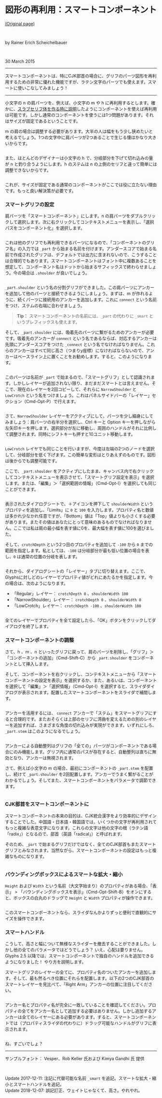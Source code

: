 # 図形の再利用：スマートコンポーネント

[(Original page)](https://glyphsapp.com/learn/smart-components)  

<br />

by Rainer Erich Scheichelbauer  

<br />

30 March 2015

********

スマートコンポーネントは、特にCJK部首の場合に、グリフのパーツ図形を再利用するための非常に優れた機能ですが、ラテン文字のパーツでも使えます。スマートに使いこなしてみましょう！

********

小文字の n の肩パーツを、例えば、小文字の m や h に再利用するとします。確かに、[スラブセリフ体を作る時に説明](https://glyphsapp.com/tutorials/serif-components)したようにコンポーネントを使えば再利用は可能です。しかし通常のコンポーネントを使うには1つ問題があります。それはサイズが固定であるということです。  

m の肩の場合は調整する必要があります。大半の人は幅をもう少し狭めたいと考えるでしょう。1つの文字中に肩パーツが2つあることで生じる懐はかなり大きいからです。  

<img alt="" src="https://glyphsapp.com/media/pages/learn/smart-components/d788a41214-1605628237/shoulder-m.png">

また、ほとんどのデザイナーは小文字の h で、分岐部分を下げて切れ込みの量が n と釣り合うようにします。h のステムは n の上側のセリフと違って簡単には調整できないからです。  

<img alt="" src="https://glyphsapp.com/media/pages/learn/smart-components/6ef7997498-1605628237/shoulder-h.png">

これが、サイズが固定である通常のコンポーネントがここでは役に立たない理由です。もっと良い解決策が必要です。

### スマートグリフの設定

肩パーツを「スマートコンポーネント」にします。n の肩パーツをダブルクリックして選択します。次に右クリックしてコンテキストメニューを表示し、「選択パスをコンポーネント化」を選択します。  

<img alt="" src="https://glyphsapp.com/media/pages/learn/smart-components/b53ce33d96-1605628237/componentFromSelection.png">

これは他のグリフでも再利用できるパーツになるので、「コンポーネントのグリフ名」の入力では `_part` から始まる名前を付けます。アンダースコアで始まる名前で作成されたグリフは、デフォルトでは出力に含まれないので、こうすることは合理的でもあります。スマートコンポーネントはフォント中に複数あることを想定して、コンポーネント名はドットから始まるサフィックスで終わらせましょう。今の場合は `.shoulder` が良いでしょう。  

<img alt="" src="https://glyphsapp.com/media/pages/learn/smart-components/d2650f8a15-1605628237/nameOfTheComponentGlyph.png">

`_part.shoulder` という名の分割グリフができました。この肩パーツにアンカーを追加して他のパーツと接続できるようにしましょう。まずは、m が作れるように、続くパーツに接続用のアンカーを追加します。これに `connect` という名前をつけ、ステムの右端に合わせましょう。  

>**Tip：** スマートコンポーネントの名前には、`_part` の代わりに `_smart` というプレフィックスも使えます。  

そして、`_part.shoulder` には、吸着先のパーツに繋がるためのアンカーが必要です。吸着先のアンカーが `connect` という名であるならば、対応するアンカーは先頭にアンダースコアをつけた `_connect` という名でなければなりません。これらのアンカーはすべて同じ高さ（つまりy座標）になければならないので、アンカーはベースライン上に置くことをお勧めします。すると、このようになります。  

<img alt="" src="https://glyphsapp.com/media/pages/learn/smart-components/908fe8f6ba-1605628237/partWithAnchors.png">

このパーツは名前が `_part` で始まるので、「スマートグリフ」として認識されます。しかしレイヤーが追加されない限り、まだまだスマートとは言えません。そこで、現在のレイヤーを2回コピーして、それらに `NarrowShoulder` と `LowCrotch` という名をつけましょう。これはパネルサイドバーの「レイヤー」セクション（Cmd-Opt-P）で行えます。  

<img alt="" src="https://glyphsapp.com/media/pages/learn/smart-components/4e766032d9-1605628237/layersPanel.png">

さて、`NarrowShoulder` レイヤーをアクティブにして、パーツを少し細身にしてみましょう：肩パーツの右半分を選択し、Ctrl キーと Option キーを押しながら左矢印キーを押します。選択部分が左に移動し、周囲のハンドルがそれに比例して調整されます。同時にシフトキーも押すと10ユニット移動します。  

<img alt="" src="https://glyphsapp.com/media/pages/learn/smart-components/2e9cda6fed-1605628237/nudgeShoulder.gif">

`LowCrotch` レイヤでも同じことを行いますが、今度は左端の2つのノードを選択して、分岐部分を低く下げます。この簡単な変形はとりあえずのものです。図形は後からでも調整可能です。  

ここで、`_part.shoulder` をアクティブにしたまま、キャンバス内で右クリックしてコンテキストメニューを表示させて、「スマートグリフ設定を表示」を選択します。または、「編集」＞「選択範囲の情報」（Cmd-Opt-I）を選択しても同じことができます。  

<img alt="" src="https://glyphsapp.com/media/pages/learn/smart-components/8d21ec35ed-1605628237/showSmartGlyphSettings.png">

表示されたダイアログシートで、＋アイコンを押下して `shoulderWidth` というプロパティを追加し、「Limits」に `0` と `100` を入力します。プロパティ名と数値は多かれ少なかれ任意ですが、「Bottom」値は「Top」値よりも小さくする必要があります。またその値はあなたにとって意味のあるものでなければなりません。ここでは私は肩の最小幅を表す値に0を、最大幅を表す値に100を選びました。  

そして、`crotchDepth` という2つ目のプロパティを追加して `-100` から `0` までの範囲を指定します。私としては、`-100` は分岐部分が最も低い位置の場合を表し、`0` は通常の位置の分岐を表します。  

<img alt="" src="https://glyphsapp.com/media/pages/learn/smart-components/ce114547e4-1605628237/smartProperties.png">

それから、ダイアログシートの「レイヤー」タブに切り替えます。ここで、Glyphsに対しどのレイヤーでプロパティ値がどれにあたるかを指定します。今の場合は、次のようになります。  

* 「Regular」レイヤー： `crotchDepth 0` 、`shoulderWidth 100`
* 「NarrowShoulder」レイヤー： `crotchDepth 0` 、`shoulderWidth 0`
* 「LowCrotch」レイヤー： `crotchDepth -100` 、`shoulderWidth 100`

<img alt="" src="https://glyphsapp.com/media/pages/learn/smart-components/a35565abee-1605628237/smartLayers.png">

全てのレイヤーでプロパティを全て設定したら、「OK」ボタンをクリックしてダイアログを終了します。

### スマートコンポーネントの調整

さて、h 、m 、n といったグリフに戻って、肩のパーツを削除し、「グリフ」＞「コンポーネントの追加」（Cmd-Shift-C）から `_part.shoulder` をコンポーネントとして挿入します。  

そして、コンポーネントを右クリックし、コンテキストメニューから「スマートコンポーネントの設定を表示」を選択するか、また、あるいは、コンポーネントを選択して「編集」＞「選択情報」（Cmd-Opt-I）を選択すると、スライダダイアログが表示されます。配置したスマートコンポーネントをスライダで補間します。  

<img alt="" src="https://glyphsapp.com/media/pages/learn/smart-components/b6343dc0ad-1605628237/sliders.png">

アンカーを活用するには、 `connect` アンカーで「ステム」をスマートグリフにすると合理的です。またおそらくは上部のセリフに湾曲を変えるための別のレイヤーを追加すれば、さまざまな角度の切れ込みが実現ができます。いずれにしろ、`_part.stem` はこのようになるでしょう。  

<img alt="" src="https://glyphsapp.com/media/pages/learn/smart-components/1a164d3c3a-1605628237/stem.png">

アンカーによる自動整列はグリフの「全ての」パーツがコンポーネントである場合にのみ機能します。グリフ内に通常のパスが存在すると、自動整列は直ちに無効となり、アンカーは無視されます。  

さて、例えば小文字の m の場合、最初にコンポーネントの `_part.stem` を配置し、続けて `_part.shoulder` を2回配置します。アンカーでうまく繋がることがわかるでしょう。そしてまた、スマートコンポーネントをパラメータで調節できます。  

<img alt="" src="https://glyphsapp.com/media/pages/learn/smart-components/9db59642c9-1605628237/smartM.png">

### CJK部首をスマートコンポーネントに

スマートコンポーネントの本来の目的は、CJK統合漢字をより効率的にデザインすることでした。中国語・日本語・韓国語では、いくつかの文字が再利用されてもっと複雑な表意文字になります。これらの文字は他の文字の根（ラテン語「radix」）となるので、部首（英語「radical」）と呼ばれます。  

そのため、`_part` で始まるグリフだけではなく、全てのCJK部首もまたスマートグリフとみなされます。当然ながら、スマートコンポーネントの設定はもっと複雑なものになります。  

<img alt="" src="https://glyphsapp.com/media/pages/learn/smart-components/c7d47b4f62-1605628237/CJKradical.png">

### バウンディングボックスによるスマートな拡大・縮小

`Height` および `Width` という名前（大文字始まり）のプロパティがある場合、「表示」 > 「バウンディングボックスを表示」（Cmd-Opt-Shift-B）をオンにすると、ボックスの白丸のドラッグで `Height` と `Width` プロパティが操作できます。  

<img alt="" src="https://glyphsapp.com/media/pages/learn/smart-components/b3a1623dbe-1605628237/cjkweightwidth.gif">

このスマートコンポーネントなら、スライダなんかよりずっと便利で直観的にサイズを操作できます。  

### スマートハンドル

こうして、高さと幅について無様なスライダーを撤去することができました。しかし他の全てのパラメータではどうでしょう？ いえ、心配は要りません。Glyphs 2.5 以降では、スマートコンポーネントで独自のハンドルを追加できるようになりました！ やり方を説明します。  

スマートグリフのレイヤーの全てに、プロパティ名のついたアンカーを追加します。そして、最も然るべき位置にそれらを配置します。以下の2つのCJK部首のスマートレイヤーを見比べて、「Right Arm」アンカーの位置に注目してください。  

<img alt="" src="https://glyphsapp.com/media/pages/learn/smart-components/c8f54f747e-1605628237/smarthandles.png">

アンカー名とプロパティ名が完全に一致していることを確認してください。プロパティの全てをアンカー名として追加する必要はありません。しかし追加するアンカーは全てのレイヤーにある必要があります。すると、スマートコンポーネントでは（プロパティスライダの代わりに）ドラッグ可能なハンドルがグリフに表示されます。  

<img alt="" src="https://glyphsapp.com/media/pages/learn/smart-components/90d66b754d-1605628237/smarthandles.gif">

ね、すごいでしょ？

********

サンプルフォント： Vesper、Rob Keller 氏および Kimya Gandhi 氏 提供  

<br />

Update 2017-12-11: 注記に代替可能な名前 `_smart` を追記。スマートな拡大・縮小とスマートハンドルを追記。  
Update 2018-12-07: 誤記訂正、ウェイトじゃなくて、高さ。やれやれ。
